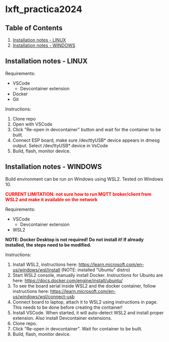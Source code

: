 # lxft_practica2024

## Table of Contents

 1. [Installation notes - LINUX](#subheading-1)
 2. [Installation notes - WINDOWS](#subheading-2)


## Installation notes - LINUX

Requirements:
- VSCode 
    - Devcontainer extension
- Docker
- Git

Instructions:
1. Clone repo
2. Open with VSCode
3. Click "Re-open in devcontainer" button and wait for the container to be built.
4. Connect ESP board, make sure /dev/ttyUSB* device appears in dmesg output. Select /dev/ttyUSB* device in VsCode
5. Build, flash, monitor device.


## Installation notes - WINDOWS

Build environment can be run on Windows using WSL2. Tested on Windows 10. 

<span style="color:red">**CURRENT LIMITATION: not sure how to run MQTT broker/client from WSL2 and make it available on the network**</span>

Requirements:
- VSCode 
    - Devcontainer extension
- WSL2

**NOTE: Docker Desktop is not required! Do not install it! If already installed, the steps need to be modified.**

Instructions:
1. Install WSL2, instructions here: https://learn.microsoft.com/en-us/windows/wsl/install (NOTE: installed "Ubuntu" distro)
2. Start WSL2 console, manually install Docker. Instructions for Ubuntu are here: https://docs.docker.com/engine/install/ubuntu/
3. To see the board serial inside WSL2 and the docker container, follow instructions here: https://learn.microsoft.com/en-us/windows/wsl/connect-usb
4. Connect board to laptop, attach it to WSL2 using instructions in page. This needs to be done before creating the container!
3. Install VSCode. When started, it will auto-detect WSL2 and install proper extension. Also install Devcontainer extensions.
4. Clone repo.
5. Click "Re-open in devcontainer". Wait for container to be built.
6. Build, flash, monitor device.


